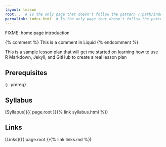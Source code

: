 ```yaml
---
layout: lesson
root: .  # Is the only page that doesn't follow the pattern /:path/index.html
permalink: index.html  # Is the only page that doesn't follow the pattern /:path/index.html
---
```

FIXME: home page introduction

<!-- this is an html comment -->

{% comment %} This is a comment in Liquid {% endcomment %}

This is a sample lesson plan that will get me started on learning how to use R Markdown, Jekyll, and GitHub to create a real lesson plan

## Prerequisites
 {: .prereq}

## Syllabus
[Syllabus]({{ page.root }}{% link syllabus.html %})

## Links
[Links]({{ page.root }}{% link links.md %})

